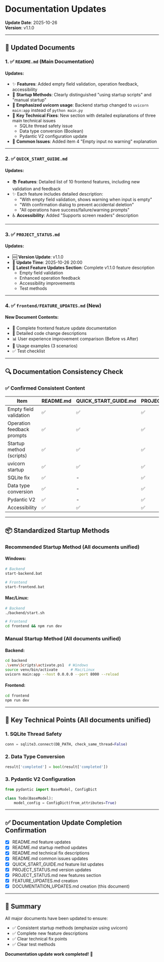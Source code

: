 # Documentation Updates

**Update Date**: 2025-10-26  
**Version**: v1.1.0

---

## 📝 Updated Documents

### 1. ✅ `README.md` (Main Documentation)

#### Updates:
- ✨ **Features**: Added empty field validation, operation feedback, accessibility
- 🚀 **Startup Methods**: Clearly distinguished "using startup scripts" and "manual startup"
- 📌 **Emphasized uvicorn usage**: Backend startup changed to `uvicorn main:app` instead of `python main.py`
- 🔧 **Key Technical Fixes**: New section with detailed explanations of three main technical issues
  - SQLite thread safety issue
  - Data type conversion (Boolean)
  - Pydantic V2 configuration update
- 🐛 **Common Issues**: Added item 4 "Empty input no warning" explanation

---

### 2. ✅ `QUICK_START_GUIDE.md`

#### Updates:
- 📚 **Features**: Detailed list of 10 frontend features, including new validation and feedback
- ✨ Each feature includes detailed description:
  - "With empty field validation, shows warning when input is empty"
  - "With confirmation dialog to prevent accidental deletion"
  - "All operations have success/failure/warning prompts"
- ♿ **Accessibility**: Added "Supports screen readers" description

---

### 3. ✅ `PROJECT_STATUS.md`

#### Updates:
- 🆕 **Version Update**: v1.1.0
- 📅 **Update Time**: 2025-10-26 20:00
- 🎉 **Latest Feature Updates Section**: Complete v1.1.0 feature description
  - Empty field validation
  - Enhanced operation feedback
  - Accessibility improvements
  - Test methods

---

### 4. ✅ `frontend/FEATURE_UPDATES.md` (New)

#### New Document Contents:
- 📖 Complete frontend feature update documentation
- 🔧 Detailed code change descriptions
- 📊 User experience improvement comparison (Before vs After)
- 🎯 Usage examples (3 scenarios)
- ✅ Test checklist

---

## 🔍 Documentation Consistency Check

### ✅ Confirmed Consistent Content

| Item | README.md | QUICK_START_GUIDE.md | PROJECT_STATUS.md | FEATURE_UPDATES.md |
|------|-----------|----------------------|-------------------|-------------------|
| Empty field validation | ✅ | ✅ | ✅ | ✅ |
| Operation feedback prompts | ✅ | ✅ | ✅ | ✅ |
| Startup method (scripts) | ✅ | ✅ | ✅ | - |
| uvicorn startup | ✅ | ✅ | ✅ | - |
| SQLite fix | ✅ | - | ✅ | - |
| Data type conversion | ✅ | - | ✅ | - |
| Pydantic V2 | ✅ | - | ✅ | - |
| Accessibility | ✅ | ✅ | ✅ | ✅ |

---

## 📦 Standardized Startup Methods

### Recommended Startup Method (All documents unified)

#### Windows:
```bash
# Backend
start-backend.bat

# Frontend
start-frontend.bat
```

#### Mac/Linux:
```bash
# Backend
./backend/start.sh

# Frontend
cd frontend && npm run dev
```

### Manual Startup Method (All documents unified)

#### Backend:
```bash
cd backend
.\venv\Scripts\activate.ps1  # Windows
source venv/bin/activate      # Mac/Linux
uvicorn main:app --host 0.0.0.0 --port 8000 --reload
```

#### Frontend:
```bash
cd frontend
npm run dev
```

---

## 🎯 Key Technical Points (All documents unified)

### 1. SQLite Thread Safety
```python
conn = sqlite3.connect(DB_PATH, check_same_thread=False)
```

### 2. Data Type Conversion
```python
result['completed'] = bool(result['completed'])
```

### 3. Pydantic V2 Configuration
```python
from pydantic import BaseModel, ConfigDict

class Todo(BaseModel):
    model_config = ConfigDict(from_attributes=True)
```

---

## ✅ Documentation Update Completion Confirmation

- [x] README.md feature updates
- [x] README.md startup method updates
- [x] README.md technical fix descriptions
- [x] README.md common issues updates
- [x] QUICK_START_GUIDE.md feature list updates
- [x] PROJECT_STATUS.md version updates
- [x] PROJECT_STATUS.md new features section
- [x] FEATURE_UPDATES.md creation
- [x] DOCUMENTATION_UPDATES.md creation (this document)

---

## 🎉 Summary

All major documents have been updated to ensure:
- ✅ Consistent startup methods (emphasize using uvicorn)
- ✅ Complete new feature descriptions
- ✅ Clear technical fix points
- ✅ Clear test methods

**Documentation update work completed!** 🎊

